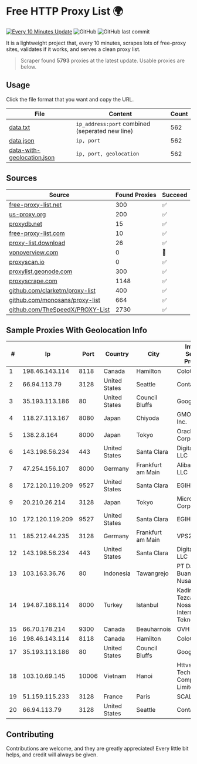 
# Free HTTP Proxy List 🌍

[![Every 10 Minutes Update](https://github.com/mertguvencli/http-proxy-list/actions/workflows/main.yml/badge.svg?branch=main)](https://github.com/mertguvencli/http-proxy-list/actions/workflows/main.yml)
![GitHub](https://img.shields.io/github/license/mertguvencli/http-proxy-list)
![GitHub last commit](https://img.shields.io/github/last-commit/mertguvencli/http-proxy-list)

It is a lightweight project that, every 10 minutes, scrapes lots of free-proxy sites, validates if it works, and serves a clean proxy list.


> Scraper found **5793** proxies at the latest update. Usable proxies are below.

## Usage

Click the file format that you want and copy the URL.


|File|Content|Count|
|----|-------|-----|
|[data.txt](https://raw.githubusercontent.com/mertguvencli/http-proxy-list/main/proxy-list/data.txt)|`ip_address:port` combined (seperated new line)|562|
|[data.json](https://raw.githubusercontent.com/mertguvencli/http-proxy-list/main/proxy-list/data.json)|`ip, port`|562|
|[data-with-geolocation.json](https://raw.githubusercontent.com/mertguvencli/http-proxy-list/main/proxy-list/data-with-geolocation.json)|`ip, port, geolocation`|562|

## Sources

|Source|Found Proxies|Succeed|
|------|-------------|-------|
|[free-proxy-list.net](https://free-proxy-list.net)|300|✅|
|[us-proxy.org](https://www.us-proxy.org)|200|✅|
|[proxydb.net](http://proxydb.net)|15|✅|
|[free-proxy-list.com](https://free-proxy-list.com/?page=&port=&type%5B%5D=http&type%5B%5D=https&up_time=0&search=Search)|10|✅|
|[proxy-list.download](https://www.proxy-list.download/HTTP)|26|✅|
|[vpnoverview.com](https://vpnoverview.com/privacy/anonymous-browsing/free-proxy-servers)|0|🚫|
|[proxyscan.io](https://www.proxyscan.io)|0|✅|
|[proxylist.geonode.com](https://proxylist.geonode.com/api/proxy-list?limit=300&page=1&sort_by=lastChecked&sort_type=desc&protocols=http,https)|300|✅|
|[proxyscrape.com](https://api.proxyscrape.com/v2/?request=displayproxies&protocol=http&timeout=10000&country=all&ssl=all&anonymity=all)|1148|✅|
|[github.com/clarketm/proxy-list](https://raw.githubusercontent.com/clarketm/proxy-list/master/proxy-list-raw.txt)|400|✅|
|[github.com/monosans/proxy-list](https://raw.githubusercontent.com/monosans/proxy-list/main/proxies/http.txt)|664|✅|
|[github.com/TheSpeedX/PROXY-List](https://raw.githubusercontent.com/TheSpeedX/PROXY-List/master/http.txt)|2730|✅|


## Sample Proxies With Geolocation Info

|#|Ip|Port|Country|City|Internet Service Provider|
|-|--|----|-------|----|-------------------------|
|1|198.46.143.114|8118|Canada|Hamilton|ColoCrossing|
|2|66.94.113.79|3128|United States|Seattle|Contabo Inc.|
|3|35.193.113.186|80|United States|Council Bluffs|Google LLC|
|4|118.27.113.167|8080|Japan|Chiyoda|GMO Internet, Inc.|
|5|138.2.8.164|8000|Japan|Tokyo|Oracle Corporation|
|6|143.198.56.234|443|United States|Santa Clara|DigitalOcean, LLC|
|7|47.254.156.107|8000|Germany|Frankfurt am Main|Alibaba.com LLC|
|8|172.120.119.209|9527|United States|Santa Clara|EGIHosting|
|9|20.210.26.214|3128|Japan|Tokyo|Microsoft Corporation|
|10|172.120.119.209|9527|United States|Santa Clara|EGIHosting|
|11|185.212.44.235|3128|Germany|Frankfurt am Main|VPS2day.com|
|12|143.198.56.234|443|United States|Santa Clara|DigitalOcean, LLC|
|13|103.163.36.76|80|Indonesia|Tawangrejo|PT Data Buana Nusantara|
|14|194.87.188.114|8000|Turkey|Istanbul|Kadir Huseyin Tezcan Nosspeed Internet Teknolojileri|
|15|66.70.178.214|9300|Canada|Beauharnois|OVH SAS|
|16|198.46.143.114|8118|Canada|Hamilton|ColoCrossing|
|17|35.193.113.186|80|United States|Council Bluffs|Google LLC|
|18|103.10.69.145|10006|Vietnam|Hanoi|Httvserver Technology Company Limited|
|19|51.159.115.233|3128|France|Paris|SCALEWAY|
|20|66.94.113.79|3128|United States|Seattle|Contabo Inc.|



## Contributing

Contributions are welcome, and they are greatly appreciated! Every
little bit helps, and credit will always be given.

